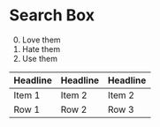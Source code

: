 # Search Box
0. Love them
0. Hate them
0. Use them

| Headline | Headline | Headline |
|----------|----------|------------
| Item 1 | Item 2 | Item 2 |
| Row 1 | Row 2 | Row 3 |
